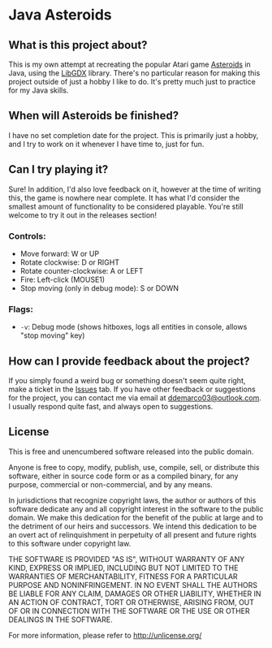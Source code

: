 # Java Asteroids
## What is this project about?
This is my own attempt at recreating the popular Atari game [Asteroids](https://en.wikipedia.org/wiki/Asteroids_(video_game)) in Java, using the [LibGDX](https://libgdx.badlogicgames.com/) library. There's no particular reason for making this project outside of just a hobby I like to do. It's pretty much just to practice for my Java skills.
## When will Asteroids be finished?
I have no set completion date for the project. This is primarily just a hobby, and I try to work on it whenever I have time to, just for fun.
## Can I try playing it?
Sure! In addition, I'd also love feedback on it, however at the time of writing this, the game is nowhere near complete. It has what I'd consider the smallest amount of functionality to be considered playable. You're still welcome to try it out in the releases section!
### Controls:
- Move forward: W or UP
- Rotate clockwise: D or RIGHT
- Rotate counter-clockwise: A or LEFT
- Fire: Left-click (MOUSE1)
- Stop moving (only in debug mode): S or DOWN
### Flags:
- `-v`: Debug mode (shows hitboxes, logs all entities in console, allows "stop moving" key)
## How can I provide feedback about the project?
If you simply found a weird bug or something doesn't seem quite right, make a ticket in the [Issues](https://github.com/GybiBite/Asteroids/issues) tab. If you have other feedback or suggestions for the project, you can contact me via email at [ddemarco03@outlook.com](mailto:ddemarco03@outlook.com). I usually respond quite fast, and always open to suggestions.
## License
This is free and unencumbered software released into the public domain.

Anyone is free to copy, modify, publish, use, compile, sell, or
distribute this software, either in source code form or as a compiled
binary, for any purpose, commercial or non-commercial, and by any
means.

In jurisdictions that recognize copyright laws, the author or authors
of this software dedicate any and all copyright interest in the
software to the public domain. We make this dedication for the benefit
of the public at large and to the detriment of our heirs and
successors. We intend this dedication to be an overt act of
relinquishment in perpetuity of all present and future rights to this
software under copyright law.

THE SOFTWARE IS PROVIDED "AS IS", WITHOUT WARRANTY OF ANY KIND,
EXPRESS OR IMPLIED, INCLUDING BUT NOT LIMITED TO THE WARRANTIES OF
MERCHANTABILITY, FITNESS FOR A PARTICULAR PURPOSE AND NONINFRINGEMENT.
IN NO EVENT SHALL THE AUTHORS BE LIABLE FOR ANY CLAIM, DAMAGES OR
OTHER LIABILITY, WHETHER IN AN ACTION OF CONTRACT, TORT OR OTHERWISE,
ARISING FROM, OUT OF OR IN CONNECTION WITH THE SOFTWARE OR THE USE OR
OTHER DEALINGS IN THE SOFTWARE.

For more information, please refer to <http://unlicense.org/>